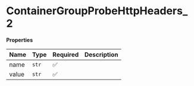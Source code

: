# ContainerGroupProbeHttpHeaders_2

**Properties**

| Name  | Type  | Required | Description |
| :---- | :---- | :------- | :---------- |
| name  | `str` | ✅       |             |
| value | `str` | ✅       |             |
